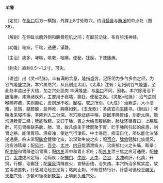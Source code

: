 ##### 丰隆

〔定位〕在[条口](https://www.gmzyjc.com/read/zjs/zjs3.1.1-3-0.1.3.3.38.md)后方一横指，外踝上8寸处取穴。约当[犊鼻](https://www.gmzyjc.com/read/zjs/zjs3.1.1-3-0.1.3.3.35.md)与[解溪](https://www.gmzyjc.com/read/zjs/zjs3.1.1-3-0.1.3.3.41.md)的中点处（图38）。

〔解剖〕在伸趾长肌外侧和腓骨短肌之间；有胫前动脉，布有腓浅神经。

〔功能〕祛痰，平喘，通便，镇静。

〔主治〕痰多，哮喘，咳嗽，咽痛，便秘，狂痫，下肢痿痹。

〔刺灸〕直刺0.5〜1.2寸，可灸。

〔讲述〕出《灵•经脉》。丰有满的含意，隆指盛言。足阳明为多气多血之经，为谷气隆盛之脉，本穴属络穴，从此别走太阴，《太素》注有：足阳明谷气隆盛，至此处丰益出于大络，加之穴处肌肉 丰满隆盛，与[条口](https://www.gmzyjc.com/read/zjs/zjs3.1.1-3-0.1.3.3.38.md)不同，因名。本穴除用治下肢痿痹，疼痛诸疾外，主要用于痰喘，癫狂，便秘之疾。《灵枢•经脉》：治气逆则 喉痹瘁瘖，实则癫狂，虚则足不收，胫枯，取之所别。《大成》：治厥逆，大小便难，怠惰，腿膝酸，屈伸难，胸痛如刺。《玉龙歌》：多痰宜向[丰隆](https://www.gmzyjc.com/read/zjs/zjs3.1.1-3-0.1.3.3.40.md)寻。《肘后》：哮喘发来寝不得，[丰隆](https://www.gmzyjc.com/read/zjs/zjs3.1.1-3-0.1.3.3.40.md)刺入三分深。本穴能祛痰平喘，是因[丰隆](https://www.gmzyjc.com/read/zjs/zjs3.1.1-3-0.1.3.3.40.md)胃络，别走太阴，能沟通脾胃二经；脾能散精，又归于肺，胃之大络贯腹络肺，肺脉还循胃口，上膈属肺，可见胃络联系脾、肺、胃，故凡痰生于脾而聚于胃，贮于肺所引起的疾患，刺胃之络，能清胃热、涤痰浊，使达气行津布，中土得运，痰湿自化，所以能化浊降逆通便。临床常配[脾俞](https://www.gmzyjc.com/read/zjs/zjs3.1.7-8-0.0.1.3.20.md)健脾化痰，治湿聚生痰之疾；配[百会](https://www.gmzyjc.com/read/zjs/zjs3.2.2-0.0.1.3.20.md)，[脾俞](https://www.gmzyjc.com/read/zjs/zjs3.1.7-8-0.0.1.3.20.md)健脾化痰熄风，治痰浊眩晕；配[风池](https://www.gmzyjc.com/read/zjs/zjs3.1.9-12-0.0.3.3.20.md)、[百会](https://www.gmzyjc.com/read/zjs/zjs3.2.2-0.0.1.3.20.md)、[太冲](https://www.gmzyjc.com/read/zjs/zjs3.1.9-12-0.0.4.3.3.md)、[内庭](https://www.gmzyjc.com/read/zjs/zjs3.1.1-3-0.1.3.3.44.md)能清泄痰火，治痰郁化火之头痛，眩晕；配[中脘](https://www.gmzyjc.com/read/zjs/zjs3.2.1-0.1.1.3.11.md)和胃降逆治胃痛；配[内关](https://www.gmzyjc.com/read/zjs/zjs3.1.9-12-0.0.1.3.6.md)温中和胃止呕吐；配[外关](https://www.gmzyjc.com/read/zjs/zjs3.1.9-12-0.0.2.3.5.md)泄三焦之热可通便，配[神门](https://www.gmzyjc.com/read/zjs/zjs3.1.4-6-0.0.2.3.7.md)、[太冲](https://www.gmzyjc.com/read/zjs/zjs3.1.9-12-0.0.4.3.3.md)熄风定痫，治痫疾；配[神门](https://www.gmzyjc.com/read/zjs/zjs3.1.4-6-0.0.2.3.7.md)、[中脘](https://www.gmzyjc.com/read/zjs/zjs3.2.1-0.1.1.3.11.md)、[人中](https://www.gmzyjc.com/read/zjs/zjs3.2.2-0.0.1.3.26.md)、[合谷](https://www.gmzyjc.com/read/zjs/zjs3.1.1-3-0.1.2.3.4.md)、[太冲](https://www.gmzyjc.com/read/zjs/zjs3.1.9-12-0.0.4.3.3.md)疏肝，化痰，开窍，行郁，治癫狂；配[廉泉](https://www.gmzyjc.com/read/zjs/zjs3.2.1-0.1.1.3.21.md)清降痰火，宣畅舌络，治失瘖。本穴所治多属实症，故宜泻法直刺，针感易沿经至足背；略向止刺，不断捻转行针，针感可循经至[髀关](https://www.gmzyjc.com/read/zjs/zjs3.1.1-3-0.1.3.3.31.md)，[天枢](https://www.gmzyjc.com/read/zjs/zjs3.1.1-3-0.1.3.3.25.md)穴处，少数可循感到[缺盆](https://www.gmzyjc.com/read/zjs/zjs3.1.1-3-0.1.3.3.12.md)，上项到[头维](https://www.gmzyjc.com/read/zjs/zjs3.1.1-3-0.1.3.3.8.md)穴处。
